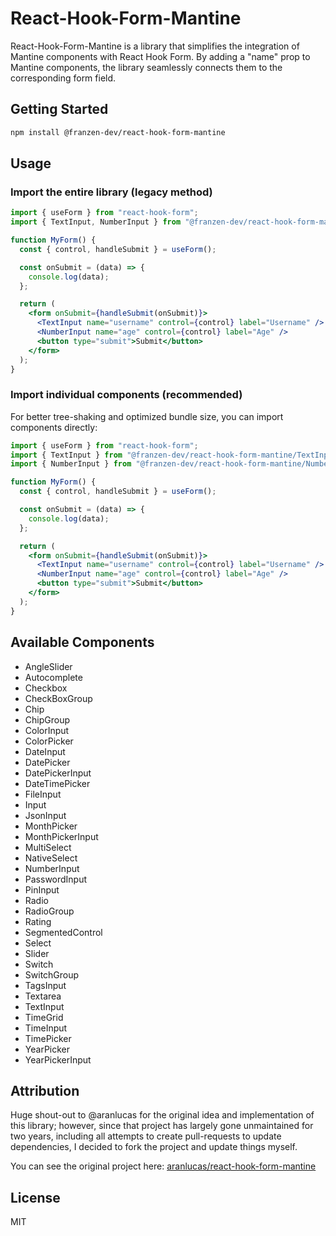 # React-Hook-Form-Mantine

React-Hook-Form-Mantine is a library that simplifies the integration of Mantine components with React Hook Form. By adding a "name" prop to Mantine components, the library seamlessly connects them to the corresponding form field.

## Getting Started

```bash
npm install @franzen-dev/react-hook-form-mantine
```

## Usage

### Import the entire library (legacy method)

```jsx
import { useForm } from "react-hook-form";
import { TextInput, NumberInput } from "@franzen-dev/react-hook-form-mantine";

function MyForm() {
  const { control, handleSubmit } = useForm();

  const onSubmit = (data) => {
    console.log(data);
  };

  return (
    <form onSubmit={handleSubmit(onSubmit)}>
      <TextInput name="username" control={control} label="Username" />
      <NumberInput name="age" control={control} label="Age" />
      <button type="submit">Submit</button>
    </form>
  );
}
```

### Import individual components (recommended)

For better tree-shaking and optimized bundle size, you can import components directly:

```jsx
import { useForm } from "react-hook-form";
import { TextInput } from "@franzen-dev/react-hook-form-mantine/TextInput";
import { NumberInput } from "@franzen-dev/react-hook-form-mantine/NumberInput";

function MyForm() {
  const { control, handleSubmit } = useForm();

  const onSubmit = (data) => {
    console.log(data);
  };

  return (
    <form onSubmit={handleSubmit(onSubmit)}>
      <TextInput name="username" control={control} label="Username" />
      <NumberInput name="age" control={control} label="Age" />
      <button type="submit">Submit</button>
    </form>
  );
}
```

## Available Components

- AngleSlider
- Autocomplete
- Checkbox
- CheckBoxGroup
- Chip
- ChipGroup
- ColorInput
- ColorPicker
- DateInput
- DatePicker
- DatePickerInput
- DateTimePicker
- FileInput
- Input
- JsonInput
- MonthPicker
- MonthPickerInput
- MultiSelect
- NativeSelect
- NumberInput
- PasswordInput
- PinInput
- Radio
- RadioGroup
- Rating
- SegmentedControl
- Select
- Slider
- Switch
- SwitchGroup
- TagsInput
- Textarea
- TextInput
- TimeGrid
- TimeInput
- TimePicker
- YearPicker
- YearPickerInput

## Attribution

Huge shout-out to @aranlucas for the original idea and implementation of this library; however, since that project has largely gone unmaintained for two years, including all attempts to create pull-requests to update dependencies, I decided to fork the project and update things myself.

You can see the original project here: [aranlucas/react-hook-form-mantine](https://github.com/aranlucas/react-hook-form-mantine)

## License

MIT
